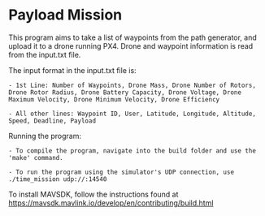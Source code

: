 # Payload Mission

This program aims to take a list of waypoints from the path generator, and upload it to a drone running PX4. Drone and waypoint information is read from the input.txt file.

The input format in the input.txt file is:

	- 1st Line: Number of Waypoints, Drone Mass, Drone Number of Rotors, Drone Rotor Radius, Drone Battery Capacity, Drone Voltage, Drone Maximum Velocity, Drone Minimum Velocity, Drone Efficiency 

	- All other lines: Waypoint ID, User, Latitude, Longitude, Altitude, Speed, Deadline, Payload


Running the program:

	- To compile the program, navigate into the build folder and use the 'make' command.

	- To run the program using the simulator's UDP connection, use ./time_mission udp://:14540

To install MAVSDK, follow the instructions found at https://mavsdk.mavlink.io/develop/en/contributing/build.html
	
